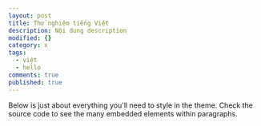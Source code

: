 ```yaml
---
layout: post
title: Thử nghiệm tiếng Việt
description: Nội dung description
modified: {}
category: x
tags: 
  - việt
  - hello
comments: true
published: true
---
```


Below is just about everything you'll need to style in the theme. Check the source code to see the many embedded elements within paragraphs.

